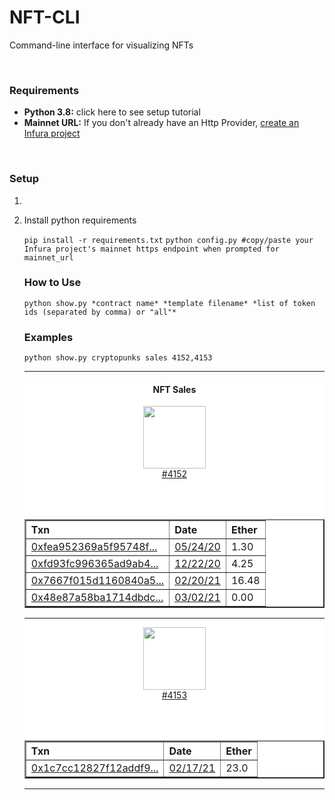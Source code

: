 <body>
<h1>NFT-CLI</h1>
<p>Command-line interface for visualizing NFTs</p>
<br/>
<h3>Requirements</h3>
<ul>
<li><b>Python 3.8:</b> click here to see setup tutorial</li>
<li><b>Mainnet URL:</b> If you don't already have an Http Provider, <a href="https://blog.infura.io/getting-started-with-infura-28e41844cc89/">create an Infura project</a></li>
</ul>
<br/>
<h3>Setup</h3>
<ol>
<li>
<li><p>Install python requirements</p></li>
<code>pip install -r requirements.txt</code>
<code>python config.py #copy/paste your Infura project's mainnet https endpoint when prompted for mainnet_url</code>
<br/>
<h3>How to Use</h3> 
<code>python show.py *contract name* *template filename* *list of token ids (separated by comma) or "all"*</code>
<br/>
<h3>Examples</h3> 
<code>python show.py cryptopunks sales 4152,4153</code>
<hr>
<div style="background-color: white;">
<center><h4>NFT Sales</h4></center>
<div class="nft-container">
<center><figure><img src="https://lh3.googleusercontent.com/zRiOmqtsV1xBlKB5QT7_yS82BnCECxhlxeyOYT342gEMRIwrqhdRGMY2vvQ_v8A11edjThkEI9n5vd5dVTNpvuoFIzrmI4wGF-8kzs8" width="100" height="100"><figcaption><a href="https://opensea.io/assets/0xb47e3cd837ddf8e4c57f05d70ab865de6e193bbb/4152">#4152</a></figcaption></figure></center><br><br>
<center><table border="2" class="dataframe Table">
  <thead>
    <tr style="text-align: left;">
      <th>Txn</th>
      <th>Date</th>
      <th>Ether</th>
    </tr>
  </thead>
  <tbody>
    <tr>
      <td><a href="https://etherscan.io/tx/0xfea952369a5f95748f48d4f7550d1ed7797c9a902233b8f2a62900ea8f4b9d0f">0xfea952369a5f95748f...</a></td>
      <td><a href="https://etherscan.io/block/10130160">05/24/20</a></td>
      <td>1.30</td>
    </tr>
    <tr>
      <td><a href="https://etherscan.io/tx/0xfd93fc996365ad9ab48373e5c8f69cb8685fe66b13e9ec1139e54c26084654ce">0xfd93fc996365ad9ab4...</a></td>
      <td><a href="https://etherscan.io/block/11501736">12/22/20</a></td>
      <td>4.25</td>
    </tr>
    <tr>
      <td><a href="https://etherscan.io/tx/0x7667f015d1160840a5516268d9c125cab8638e9f0c0f37730408b6637bae6dba">0x7667f015d1160840a5...</a></td>
      <td><a href="https://etherscan.io/block/11897863">02/20/21</a></td>
      <td>16.48</td>
    </tr>
    <tr>
      <td><a href="https://etherscan.io/tx/0x48e87a58ba1714dbdcc09d2ca1aab85fb30bae650fe2383c470f86d440c36e41">0x48e87a58ba1714dbdc...</a></td>
      <td><a href="https://etherscan.io/block/11963496">03/02/21</a></td>
      <td>0.00</td>
    </tr>
  </tbody>
</table></center>
</div>
<hr>
<div class="nft-container">
<center><figure><img src="https://lh3.googleusercontent.com/sSovmKeih9KFQvg9IZbIDt8KQBnZSRk7rFnhDT091ry6pW8S6A13b42K5pmod4hgF9iwTlvcVpM7CsNxszBoq_oabXxP3KDZV5LhcA" width="100" height="100"><figcaption><a href="https://opensea.io/assets/0xb47e3cd837ddf8e4c57f05d70ab865de6e193bbb/4153">#4153</a></figcaption></figure></center><br><br>
<center><table border="2" class="dataframe Table">
  <thead>
    <tr style="text-align: left;">
      <th>Txn</th>
      <th>Date</th>
      <th>Ether</th>
    </tr>
  </thead>
  <tbody>
    <tr>
      <td><a href="https://etherscan.io/tx/0x1c7cc12827f12addf92b09de32f28d2c9a93b4945a24b9fdd0883d8a210b1acf">0x1c7cc12827f12addf9...</a></td>
      <td><a href="https://etherscan.io/block/11878943">02/17/21</a></td>
      <td>23.0</td>
    </tr>
  </tbody>
</table></center>
</div>
</div>
<hr>
</body>